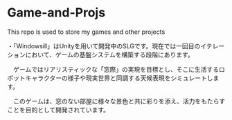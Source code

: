 # Game-and-Projs
This repo is used to store my games and other projects

・「Windowsill」はUnityを用いて開発中のSLGです。現在では一回目のイテレーションにおいて、ゲームの基盤システムを構築する段階にあります。

　ゲームではリアリスティックな「窓際」の実現を目標とし、そこに生活するロボットキャラクターの様子や現実世界と同調する天候表現をシミュレートします。
 
　このゲームは、窓のない部屋に様々な景色と共に彩りを添え、活力をもたらすことを目的として開発されています。
